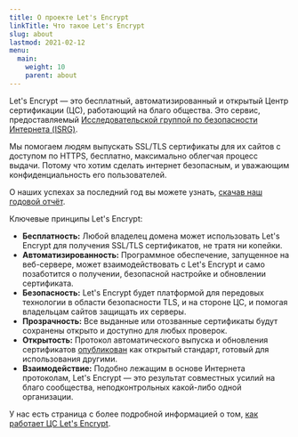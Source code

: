 ```yaml
---
title: О проекте Let's Encrypt
linkTitle: Что такое Let's Encrypt
slug: about
lastmod: 2021-02-12
menu:
  main:
    weight: 10
    parent: about
---
```


Let's Encrypt — это бесплатный, автоматизированный и открытый Центр сертификации (ЦС), работающий на благо общества. Это сервис, предоставляемый [Исследовательской группой по безопасности Интернета (ISRG)](https://www.abetterinternet.org/).

Мы помогаем людям выпускать SSL/TLS сертификаты для их сайтов с доступом по HTTPS, бесплатно, максимально облегчая процесс выдачи. Потому что хотим сделать интернет безопасным, и уважающим конфиденциальность его пользователей.

О наших успехах за последний год вы можете узнать, [скачав наш годовой отчёт](https://www.abetterinternet.org/annual-reports/).

Ключевые принципы Let's Encrypt:

* **Бесплатность:** Любой владелец домена может использовать Let's Encrypt для получения SSL/TLS сертификатов, не тратя ни копейки.
* **Автоматизированность:** Программное обеспечение, запущенное на веб-сервере, может взаимодействовать с Let's Encrypt и само позаботится о получении, безопасной настройке и обновлении сертификата.
* **Безопасность:** Let's Encrypt будет платформой для передовых технологии в области безопасности TLS, и на стороне ЦС, и помогая владельцам сайтов защищать их серверы.
* **Прозрачность:** Все выданные или отозванные сертификаты будут сохранены открыто и доступно для любых проверок.
* **Открытость:** Протокол автоматического выпуска и обновления сертификатов [опубликован](https://tools.ietf.org/html/rfc8555) как открытый стандарт, готовый для использования другими.
* **Взаимодействие:** Подобно лежащим в основе Интернета протоколам, Let's Encrypt — это результат совместных усилий на благо сообщества, неподконтрольных какой-либо одной организации.

У нас есть страница с более подробной информацией о том, [как работает ЦС Let's Encrypt](/how-it-works).
